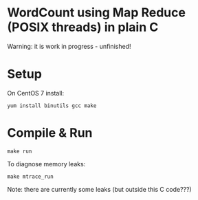 WordCount using Map Reduce (POSIX threads) in plain C
=====================================================

Warning: it is work in progress - unfinished!

Setup
=====
On CentOS 7 install:

	yum install binutils gcc make

Compile & Run
=============

	make run

To diagnose memory leaks:

	make mtrace_run

Note: there are currently some leaks (but outside this C code???)

